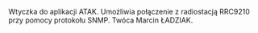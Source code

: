 Wtyczka do aplikacji ATAK. 
Umożliwia połączenie z radiostacją RRC9210 przy pomocy protokołu SNMP.
Twóca Marcin ŁADZIAK.
